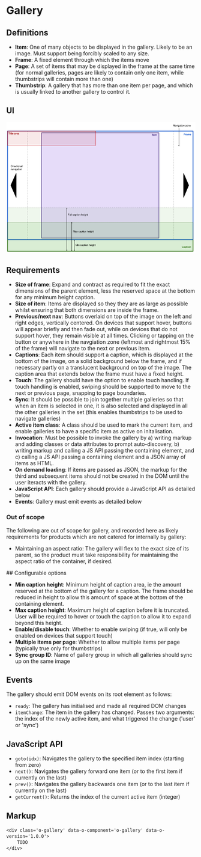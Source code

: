# Gallery

## Definitions

* **Item**: One of many objects to be displayed in the gallery.  Likely to be an image.  Must support being forcibly scaled to any size.
* **Frame**: A fixed element through which the items move
* **Page**: A set of items that may be displayed in the frame at the same time (for normal galleries, pages are likely to contain only one item, while thumbstrips will contain more than one)
* **Thumbstrip**: A gallery that has more than one item per page, and which is usually linked to another gallery to control it.

## UI

![Wireframe](wireframe.png)

## Requirements

* **Size of frame**: Expand and contract as required to fit the exact dimensions of the parent element, less the reserved space at the bottom for any minimum height caption.
* **Size of item**: Items are displayed so they they are as large as possible whilst ensuring that both dimensions are inside the frame.
* **Previous/next nav**: Buttons overlaid on top of the image on the left and right edges, vertically centered.  On devices that support hover, buttons will appear briefly and then fade out, while on devices that do not support hover, they remain visible at all times.  Clicking or tapping on the button or anywhere in the navgiation zone (leftmost and rightmost 15% of the frame) will navigate to the next or previous item.
* **Captions**: Each item should support a caption, which is displayed at the bottom of the image, on a solid background below the frame, and if necessary partly on a translucent background on top of the image.  The caption area that extends below the frame must have a fixed height.
* **Touch**: The gallery should have the option to enable touch handling.  If touch handling is enabled, swiping should be supported to move to the next or previous page, snapping to page boundaries.
* **Sync**: It should be possible to join together multiple galleries so that when an item is selected in one, it is also selected and displayed in all the other galleries in the set (this enables thumbstrips to be used to navigate galleries)
* **Active item class**: A class should be used to mark the current item, and enable galleries to have a specific item as active on initalisation.
* **Invocation**: Must be possible to invoke the gallery by a) writing markup and adding classes or data attributes to prompt auto-discovery, b) writing markup and calling a JS API passing the containing element, and c) calling a JS API passing a containing element and a JSON array of items as HTML.
* **On demand loading**: If items are passed as JSON, the markup for the third and subsequent items should not be created in the DOM until the user iteracts with the gallery.
* **JavaScript API**: Each gallery should provide a JavaScript API as detailed below
* **Events**: Gallery must emit events as detailed below


### Out of scope

The following are out of scope for gallery, and recorded here as likely requirements for products which are not catered for internally by gallery:

* Maintaining an aspect ratio: The gallery will flex to the exact size of its parent, so the product must take responsibility for maintaining the aspect ratio of the container, if desired.


## Configurable options

* **Min caption height**: Minimum height of caption area, ie the amount reserved at the bottom of the gallery for a caption.  The frame should be reduced in height to allow this amount of space at the bottom of the containing element.
* **Max caption height**: Maximum height of caption before it is truncated.  User will be required to hover or touch the caption to allow it to expand beyond this height.
* **Enable/disable touch**: Whether to enable swiping (if true, will only be enabled on devices that support touch)
* **Multiple items per page**: Whether to allow multiple items per page (typically true only for thumbstrips)
* **Sync group ID**: Name of gallery group in which all galleries should sync up on the same image


## Events

The gallery should emit DOM events on its root element as follows:

* `ready`: The gallery has initialised and made all required DOM changes
* `itemChange`: The item in the gallery has changed.  Passes two arguments: the index of the newly active item, and what triggered the change ('user' or 'sync')


## JavaScript API

* `goto(idx)`: Navigates the gallery to the specified item index (starting from zero)
* `next()`: Navigates the gallery forward one item (or to the first item if currently on the last)
* `prev()`: Navigates the gallery backwards one item (or to the last item if currently on the last)
* `getCurrent()`: Returns the index of the current active item (integer)


## Markup

	<div class='o-gallery' data-o-component='o-gallery' data-o-version='1.0.0'>
		TODO
	</div>
